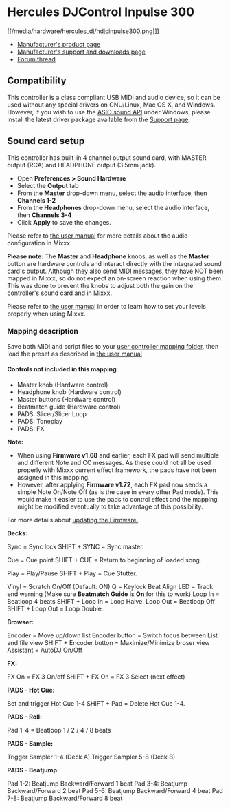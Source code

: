 # Hercules DJControl Inpulse 300

[[/media/hardware/hercules_dj/hdjcinpulse300.png|]]

  * [Manufacturer's product page](https://www.hercules.com/en-us/product/djcontrolinpulse300//)
  * [Manufacturer's support and downloads page](https://support.hercules.com/en/product/djcontrolinpulse300-en//)
  * [Forum thread](https://mixxx.discourse.group/t/hercules-djcontrol-inpulse-300/17854/)

## Compatibility

This controller is a class compliant USB MIDI and audio device, so it
can be used without any special drivers on GNU/Linux, Mac OS X, and
Windows. However, if you wish to use the [ASIO sound
API](https://mixxx.org/manual/latest/en/chapters/preferences.html?highlight=asio#windows)
under Windows, please install the latest driver package available from
the [Support
page](https://support.hercules.com/en/product/djcontrolinpulse300-en//).

## Sound card setup

This controller has built-in 4 channel output sound card, with MASTER
output (RCA) and HEADPHONE output (3.5mm jack).

  * Open **Preferences \> Sound Hardware**
  * Select the **Output** tab
  * From the **Master** drop-down menu, select the audio interface, then **Channels 1-2**
  * From the **Headphones** drop-down menu, select the audio interface, then **Channels 3-4**
  * Click **Apply** to save the changes.

Please refer to [the user
manual](https://mixxx.org/manual/latest/en/chapters/example_setups.html#laptop-and-external-usb-audio-interface)
for more details about the audio configuration in Mixxx.

**Please note:**
The **Master** and **Headphone** knobs, as well as the **Master** button
are hardware controls and interact directly with the integrated sound
card's output. Although they also send MIDI messages, they have NOT been
mapped in Mixxx, so do not expect an on-screen reaction when using them.
This was done to prevent the knobs to adjust both the gain on the
controller's sound card and in Mixxx.

Please refer to [the user manual](https://mixxx.org/manual/latest/en/chapters/djing_with_mixxx.html#djing-gain-staging)
in order to learn how to set your levels properly when using Mixxx.

### Mapping description

Save both MIDI and script files to your [user controller mapping
folder](https://github.com/mixxxdj/mixxx/wiki/controller%20mapping%20file%20locations#user%20controller%20mapping%20folder),
then load the preset as described in [the user
manual](https://mixxx.org/manual/latest/en/chapters/controlling_mixxx.html#using-midi-hid-controllers)

#### Controls not included in this mapping

  * Master knob (Hardware control)
  * Headphone knob (Hardware control)
  * Master buttons (Hardware control)
  * Beatmatch guide (Hardware control)
  * PADS: Slicer/Slicer Loop
  * PADS: Toneplay
  * PADS: FX

**Note:**
  * When using **Firmware v1.68** and earlier, each FX pad will send multiple and different Note and CC messages. As these could not all be used properly with Mixxx current effect framework, the pads have not been assigned in this mapping.
  * However, after applying **Firmware v1.72**, each FX pad now sends a simple Note On/Note Off (as is the case in every other Pad mode). This would make it easier to use the pads to control effect and the mapping might be modified eventually to take advantage of this possibility.

For more details about [updating the Firmware.](https://www.djuced.com/change-your-pad-fx-on-hercules-djcontrol-inpulse-firmware-update-guide)

**Decks:**

Sync = Sync lock
SHIFT + SYNC = Sync master.

Cue = Cue point
SHIFT + CUE = Return to beginning of loaded song.

Play = Play/Pause
SHIFT + Play = Cue Stutter.

Vinyl = Scratch On/Off (Default: ON)
Q = Keylock
Beat Align LED = Track end warning (Make sure **Beatmatch Guide** is **On** for this to work)
Loop In = Beatloop 4 beats
SHIFT + Loop In = Loop Halve.
Loop Out = Beatloop Off
SHIFT + Loop Out = Loop Double.

**Browser:**

Encoder = Move up/down list Encoder button = Switch focus between List
and file view
SHIFT + Encoder button = Maximize/Minimize broser view
Assistant = AutoDJ On/Off

**FX:**

FX On = FX 3 On/off
SHIFT + FX On = FX 3 Select (next effect)


**PADS - Hot Cue:**

Set and trigger Hot Cue 1-4
SHIFT + Pad = Delete Hot Cue 1-4.

**PADS - Roll:**

Pad 1-4 = Beatloop 1 / 2 / 4 / 8 beats

**PADS - Sample:**

Trigger Sampler 1-4 (Deck A)
Trigger Sampler 5-8 (Deck B)

**PADS - Beatjump:**

Pad 1-2: Beatjump Backward/Forward 1 beat
Pad 3-4: Beatjump Backward/Forward 2 beat
Pad 5-6: Beatjump Backward/Forward 4 beat
Pad 7-8: Beatjump Backward/Forward 8 beat
